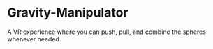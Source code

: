 # Gravity-Manipulator
A VR experience where you can push, pull, and combine the spheres whenever needed.
